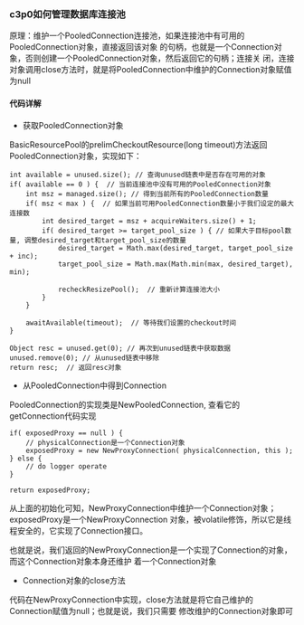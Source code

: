 ### c3p0如何管理数据库连接池

原理：维护一个PooledConnection连接池，如果连接池中有可用的PooledConnection对象，直接返回该对象
的句柄，也就是一个Connection对象，否则创建一个PooledConnection对象，然后返回它的句柄；连接关
闭，连接对象调用close方法时，就是将PooledConnection中维护的Connection对象赋值为null

#### 代码详解

* 获取PooledConnection对象

BasicResourcePool的prelimCheckoutResource(long timeout)方法返回PooledConnection对象，实现如下：

    int available = unused.size(); // 查询unused链表中是否存在可用的对象
    if( available == 0 ) {  // 当前连接池中没有可用的PooledConnection对象
        int msz = managed.size(); // 得到当前所有的PooledConnection数量
        if( msz < max ) {  // 如果当前可用PooledConnection数量小于我们设定的最大连接数
            int desired_target = msz + acquireWaiters.size() + 1;
            if( desired_target >= target_pool_size ) { // 如果大于目标pool数量, 调整desired_target和target_pool_size的数量
                desired_target = Math.max(desired_target, target_pool_size + inc);
                target_pool_size = Math.max(Math.min(max, desired_target), min);

                recheckResizePool();  // 重新计算连接池大小
            }
        }

        awaitAvailable(timeout);  // 等待我们设置的checkout时间
    }

    Object resc = unused.get(0); // 再次到unused链表中获取数据
    unused.remove(0); // 从unused链表中移除
    return resc;  // 返回resc对象

* 从PooledConnection中得到Connection

PooledConnection的实现类是NewPooledConnection, 查看它的getConnection代码实现

    if( exposedProxy == null ) {
        // physicalConnection是一个Connection对象
        exposedProxy = new NewProxyConnection( physicalConnection, this );
    } else {
        // do logger operate
    }

    return exposedProxy;

从上面的初始化可知，NewProxyConnection中维护一个Connection对象；exposedProxy是一个NewProxyConnection
对象，被volatile修饰，所以它是线程安全的，它实现了Connection接口。

也就是说，我们返回的NewProxyConnection是一个实现了Connection的对象，而这个Connection对象本身还维护
着一个Connection对象


* Connection对象的close方法

代码在NewProxyConnection中实现，close方法就是将它自己维护的Connection赋值为null；也就是说，我们只需要
修改维护的Connection对象即可
